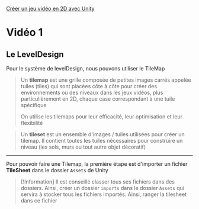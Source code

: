 [Créer un jeu vidéo en 2D avec Unity](https://www.youtube.com/watch?v=Y3-iYIs16TI&list=PLUWxWDlz8PYKnrd27LTqOxL2lr3KhEVRT)

# Vidéo 1
## Le LevelDesign

Pour le système de levelDesign, nous pouvons utiliser le TileMap

> Un **tilemap** est une grille composée de petites images carrés appelée tuiles (tiles) qui sont placées côte à côte pour créer des environnements ou des niveaux dans les jeux vidéos, plus particulièrement en 2D, chaque case correspondant à une tuile spécifique
>
> On utilise les tilemaps pour leur efficacité, leur optimisation et leur flexibilité

> Un **tileset** est un ensemble d'images / tuiles utilisées pour créer un tilemap. Il contient toutes les tuiles nécessaires pour construire un niveau (les sols, murs ou tout autre objet décoratif)

---

Pour pouvoir faire une Tilemap, la première étape est d'importer un fichier **TileSheet** dans le dossier `Assets` de Unity
> [!Information]
>Il est conseillé classer tous ses fichiers dans des dossiers. Ainsi, créer un dossier `imports` dans le dossier `Assets` qui servira à stocker tous les fichiers importés.  Ainsi, ranger la tilesheet dans ce fichier